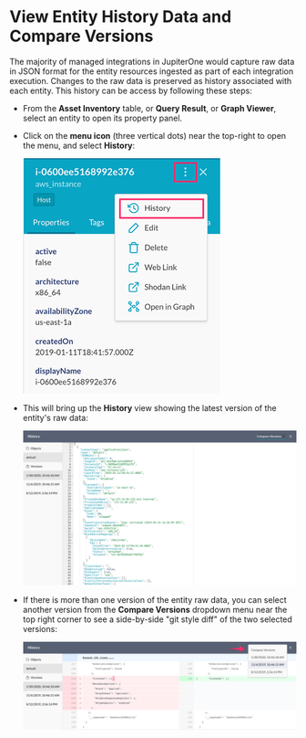 # View Entity History Data and Compare Versions

The majority of managed integrations in JupiterOne would capture raw data in JSON format for the entity resources ingested as part of each integration execution. Changes to the raw data is preserved as history associated with each entity. This history can be access by following these steps:

* From the **Asset Inventory** table, or **Query Result**, or **Graph Viewer**, select an entity to open its property panel.

* Click on the **menu icon** (three vertical dots) near the top-right to open the menu, and select **History**:

    ![entity-history-menu](../assets/entity-history-menu.png)

* This will bring up the **History** view showing the latest version of the entity's raw data:

    ![entity-history-rawdata](../assets/entity-history-rawdata.png)

* If there is more than one version of the entity raw data, you can select another version from the **Compare Versions** dropdown menu near the top right corner to see a side-by-side "git style diff" of the two selected versions:

    ![entity-history-compare-versions](../assets/entity-history-compare-versions.png)
